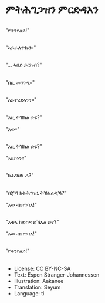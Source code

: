 # ምትሕግጋዝን ምርድዳእን

##
"የቕንየለይ!"

##
"ኣይፈለጥኩን።"

##
"... ኣበይ ይርከብ?"

##
"በዚ መንገዲ።"

##
"አይተረደኣንን።"

##
"እዚ ትኽክል ድዩ?"

"እወ።"

##
"እዚ ትኽክል ድዩ?"

"ኣይኮነን።"

##
"ክሕግዘካ ዶ?"

##
"በጃኻ ክትሕግዝኒ ትኽእልዲኻ?"

"እወ ብዝግባእ!"

##
"እቲኣ ክወስዳ ይኽእል ድየ?"

"እወ ብዝግባእ!"

##
"የቕንየለይ!"

##
* License: CC BY-NC-SA
* Text: Espen Stranger-Johannessen
* Illustration: Aakanee
* Translation: Seyum
* Language: ti
